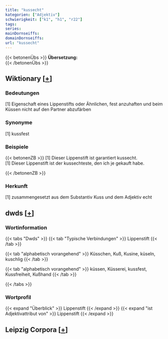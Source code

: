 ```yaml
---
title: "kussecht"
kategorien: ["Adjektiv"]
schwierigkeit: ["k1", "h1", "r22"]
tags:
series:
mainDornseiffs:
domainDornseiffs:
url: "kussecht"
---
```


{{< betonenÜbs >}}
**Übersetzung:**  
{{< /betonenÜbs >}}

## Wiktionary [[+](https://de.wiktionary.org/wiki/kussecht)]

### Bedeutungen
[1] Eigenschaft eines Lippenstifts oder Ähnlichen, fest anzuhaften und beim Küssen nicht auf den Partner abzufärben  

### Synonyme
[1] kussfest  

### Beispiele
{{< betonenZB >}}
[1] Dieser Lippenstift ist garantiert kussecht.  
[1] Dieser Lippenstift ist der kussechteste, den ich je gekauft habe.  

{{< /betonenZB >}}
### Herkunft
[1] zusammengesetzt aus dem Substantiv Kuss und dem Adjektiv echt  



## dwds [[+](https://www.dwds.de/wb/kussecht)]

### Wortinformation
{{< tabs "Dwds" >}}
{{< tab "Typische Verbindungen" >}}
Lippenstift
{{< /tab >}}

{{< tab "alphabetisch vorangehend" >}}
Küsschen, Kuß, Kusine, küseln, kuschlig
{{< /tab >}}

{{< tab "alphabetisch vorangehend" >}}
küssen, Küsserei, kussfest, Kussfreiheit, Kußhand
{{< /tab >}}

{{< /tabs >}}

### Wortprofil
{{< expand "Überblick" >}} Lippenstift {{< /expand >}}
{{< expand "ist Adjektivattribut von" >}} Lippenstift {{< /expand >}}

## Leipzig Corpora [[+](https://corpora.uni-leipzig.de/en/res?word=kussecht&corpusId=deu_newscrawl-public_2018)]

